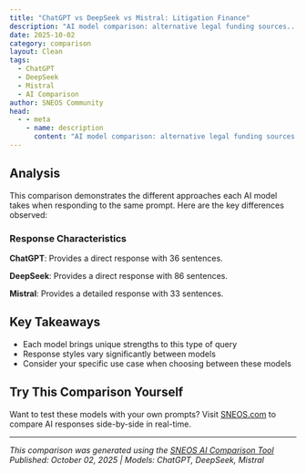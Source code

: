 ```yaml
---
title: "ChatGPT vs DeepSeek vs Mistral: Litigation Finance"
description: "AI model comparison: alternative legal funding sources..."
date: 2025-10-02
category: comparison
layout: Clean
tags:
  - ChatGPT
  - DeepSeek
  - Mistral
  - AI Comparison
author: SNEOS Community
head:
  - - meta
    - name: description
      content: "AI model comparison: alternative legal funding sources..."
---
```


<ChatComparison
  title="ChatGPT vs DeepSeek vs Mistral: Litigation Finance"
  prompt="alternative legal funding sources"
  :responses='{
    "ChatGPT": "Alternative legal funding sources refer to non-traditional methods of financing legal cases outside of paying attorney fees directly out of pocket. These options can help plaintiffs, defendants, or law firms manage legal costs, especially in complex or prolonged cases. Here are several alternative legal funding sources:\n\n1. **Litigation Financing (Litigation Funding or Legal Funding)**\n   - Third-party investors provide capital to plaintiffs or law firms to cover legal expenses.\n   - Funding is usually non-recourse, meaning the investor only gets repaid if the case is won or settled.\n   - Common in personal injury, commercial litigation, and intellectual property cases.\n\n2. **Crowdfunding**\n   - Raising small amounts of money from a large number of people via online platforms (e.g., GoFundMe).\n   - Useful for personal injury, civil rights cases, or public interest litigation.\n   - May involve outreach to the public or social networks.\n\n3. **Contingency Fee Arrangements**\n   - Though common, this is still an alternative to upfront payment.\n   - Attorneys receive a percentage of the judgment or settlement rather than hourly fees.\n   - Helpful for plaintiffs who cannot afford fees but have a case with merit.\n\n4. **Legal Aid and Pro Bono Services**\n   - Government-funded legal aid organizations provide free or reduced-cost legal services to those who qualify.\n   - Private attorneys or law firms may take cases pro bono as part of community service.\n\n5. **Law Firm Financing**\n   - Law firms themselves may secure financing or credit lines specifically for case expenses.\n   - This can be through specialized lenders or banks offering loans tailored to law firms.\n\n6. **Insurance Coverage**\n   - Some legal matters may be covered under insurance policies (e.g., legal expense insurance, professional liability insurance).\n   - Insurance can cover defense costs or settlements depending on the policy.\n\n7. **Deferred Fee Arrangements**\n   - Agreements where payment to the attorney is deferred until a later date or until the conclusion of the case.\n   - Can ease cash flow issues for the client.\n\n8. **Third-Party Loans**\n   - Personal or business loans obtained to finance legal fees.\n   - May involve traditional banks or specialized lenders offering loans for legal costs.\n\nEach funding source has pros and cons related to cost, risk, and availability. It\u2019s important to evaluate terms carefully and consider ethical rules that apply to fee sharing or financing in legal practice.\n\nIf you need funding for a specific type of case or have a particular jurisdiction in mind, I can provide more tailored information.",
    "DeepSeek": "Of course. \u0022Alternative Legal Funding Sources\u0022 is a broad term that generally refers to any method of financing legal expenses outside of the traditional law firm retainer (paying out-of-pocket) or standard contingency fee arrangement.\n\nThese alternatives have grown significantly to improve access to justice and manage the high costs of litigation. They can be categorized based on who is providing the funding and for what purpose.\n\nHere is a comprehensive breakdown of alternative legal funding sources.\n\n---\n\n### 1. Litigation Finance (Third-Party Funding)\n\nThis is a major growth area where a specialized third-party funder (not involved in the lawsuit) provides capital to a plaintiff or a law firm in exchange for a portion of the potential financial recovery.\n\n*   **For the Plaintiff/Claimant:**\n    *   **How it works:** A company provides funds to a plaintiff to cover living expenses and legal costs during a lawsuit. In return, the funder receives a multiple of their investment or a percentage of the settlement/award. If the case loses, the funder loses its investment, and the plaintiff owes nothing.\n    *   **Best for:** Individuals or small businesses with a strong meritorious case but who lack the financial resources to see it through, especially against a well-funded opponent (e.g., personal injury, commercial disputes, patent infringement).\n    *   **Key Consideration:** It can be expensive, as the funder is taking on significant risk.\n\n*   **For the Law Firm (Portfolio Funding):**\n    *   **How it works:** A funder provides capital to a law firm to finance a portfolio of cases (e.g., multiple mass tort claims). The capital is used for firm operations, marketing, and litigation expenses. The funder is repaid from the successful outcomes across the portfolio.\n    *   **Best for:** Law firms that work on contingency and need to smooth out cash flow and manage the high costs of running multiple complex cases.\n\n*   **For the Defendant:**\n    *   **How it works:** While less common, there are funds that will finance a defendant\u0027s litigation costs, often in exchange for a share of the money they save the client if they win (e.g., by defeating a claim or reducing a judgment).\n\n---\n\n### 2. Lawyer-Led Funding Models\n\nThese are innovative fee and funding structures offered by the law firms themselves.\n\n*   **Alternative Fee Arrangements (AFAs):**\n    *   **How it works:** Moving away from the pure billable hour. This can include:\n        *   **Flat Fees:** A set price for a defined legal service (e.g., drafting a will, handling an uncontested divorce).\n        *   **Capped Fees:** A maximum budget for a matter.\n        *   **Blended Rates:** A single hourly rate that averages the rates of partners and associates.\n        *   **Success Fees:** A hybrid model with a lower base fee plus a bonus for a successful outcome.\n    *   **Best for:** Clients seeking cost certainty and businesses with predictable legal needs.\n\n*   **Partial Contingency Fees:**\n    *   **How it works:** A hybrid of hourly and contingency. The lawyer charges a reduced hourly rate (e.g., 50-70% of their normal rate) and then takes a smaller contingency fee (e.g., 10-15%) if the case is successful.\n    *   **Best for:** Clients who can afford some legal costs but want to align their lawyer\u0027s incentives with a successful outcome.\n\n---\n\n### 3. Client-Side Financial Products\n\nThese are specialized financial products designed for individuals and businesses to manage legal expenses.\n\n*   **Legal Fee Lending:**\n    *   **How it works:** Specialized lenders (like LawPay Capital, Advocate Capital) provide loans specifically to pay for legal fees. These are often used by clients of law firms that do not offer contingency.\n    *   **Best for:** Clients who have the means to repay a loan but need to spread the cost over time.\n\n*   **Crowdfunding:**\n    *   **How it works:** Using platforms like GoFundMe or specialized legal crowdfunding sites to raise money from the public for a legal cause or personal case.\n    *   **Best for:** Individuals with a compelling story that can generate public sympathy or support for a cause-oriented lawsuit.\n\n*   **Pre-Settlement Lawsuit Advances (Consumer Legal Funding):**\n    *   **Important Distinction:** This is often confused with litigation finance but is different. These are **non-recourse cash advances** against a pending lawsuit, typically for personal injury plaintiffs. The company is buying a piece of the future settlement. It is not a loan.\n    *   **Best for:** Plaintiffs who need immediate cash for living expenses (rent, medical bills, food) while their case is pending.\n    *   **Key Consideration:** These advances often carry very high effective interest rates and fees. Regulation varies by state.\n\n---\n\n### 4. Specialized and Niche Funding\n\n*   **Pro Bono and Non-Profit Organizations:**\n    *   **How it works:** Free legal services provided by law firms (pro bono) or non-profit organizations (e.g., ACLU, NAACP LDF, local legal aid societies).\n    *   **Best for:** Individuals who cannot afford any legal representation and whose cases involve civil rights, housing, immigration, or other public interest matters.\n\n*   **Legal Expense Insurance (LEI):**\n    *   **How it works:** An insurance policy that covers legal costs. It can be purchased as a standalone policy or as a rider on other insurance (e.g., home or auto). It\u0027s more common in Europe but growing in the U.S.\n    *   **Best for:** Individuals and businesses looking for pre-emptive risk management against potential future legal disputes.\n\n*   **Client Cooperatives/Subscriptions:**\n    *   **How it works:** For businesses, this is like a \u0022legal retainer club.\u0022 They pay a monthly or annual subscription fee for access to a set menu of legal services.\n    *   **Best for:** Startups and small businesses that need ongoing, routine legal counsel.\n\n---\n\n### Decision-Making Guide: How to Choose\n\n| Funding Source | Best For... | Key Question to Ask |\n| :--- | :--- | :--- |\n| **Litigation Finance (Plaintiff)** | Strong case, no financial resources to fight a large entity. | \u0022What percentage of my potential recovery am I giving up, and is that worth getting my case to trial?\u0022 |\n| **Alternative Fee Arrangements** | Cost certainty, predictable legal matters. | \u0022Can we structure the fees to align my costs with the value I receive?\u0022 |\n| **Legal Fee Lending** | Need to spread out the cost of hourly legal bills. | \u0022What is the interest rate and total cost of this loan compared to other options?\u0022 |\n| **Pre-Settlement Advance** | Personal injury plaintiff in dire need of cash now. | **\u0022What is the total payback amount?\u0022** Get the calculation in writing. Is the cost worth the immediate relief? |\n| **Pro Bono / Non-Profit** | Qualifying low-income individuals with a public interest case. | \u0022Do I meet the income and case-type qualifications for this organization?\u0022 |\n\n**Crucial Final Advice:** Before entering into any alternative funding agreement, especially litigation finance or a pre-settlement advance, it is **essential** to have your lawyer review the terms. They can help you understand the true cost and long-term implications of the agreement.",
    "Mistral": "Alternative legal funding sources can be crucial for individuals and businesses that need financial support to pursue legal actions but may not have the immediate resources to do so. Here are some common alternative legal funding sources:\n\n1. **Litigation Funding**:\n   - **Third-Party Litigation Funding**: Companies or investors provide funding to plaintiffs in exchange for a share of the settlement or judgment. This is common in high-stakes litigation.\n   - **Crowdfunding**: Platforms like GoFundMe or specialized legal crowdfunding sites allow individuals to raise funds from the public for legal expenses.\n\n2. **Legal Aid**:\n   - **Government-Funded Legal Aid**: Many countries have legal aid programs funded by the government to provide free or low-cost legal services to low-income individuals.\n   - **Non-Profit Legal Aid Organizations**: Charitable organizations that offer legal assistance to those who cannot afford it.\n\n3. **Pro Bono Services**:\n   - **Law Firms and Lawyers**: Many law firms and individual lawyers offer pro bono services, providing legal representation without charge.\n   - **Law Schools**: Some law schools have clinics where law students, under the supervision of licensed attorneys, provide free legal services.\n\n4. **Contingency Fees**:\n   - **Contingency Fee Arrangements**: Lawyers take on cases without upfront payment and instead receive a percentage of the settlement or judgment if the case is successful.\n\n5. **Insurance**:\n   - **Legal Expense Insurance**: Some insurance policies cover legal expenses, either as part of a broader policy or as a standalone product.\n\n6. **Grants and Scholarships**:\n   - **Legal Grants**: Some organizations and foundations offer grants specifically for legal expenses related to certain types of cases, such as civil rights or environmental law.\n   - **Scholarships**: For law students, scholarships can help cover the costs of legal education and related expenses.\n\n7. **Loans**:\n   - **Personal Loans**: Individuals can take out personal loans from banks or credit unions to cover legal expenses.\n   - **Legal Loans**: Some financial institutions offer loans specifically designed for legal expenses.\n\n8. **Community Resources**:\n   - **Local Bar Associations**: Many bar associations have programs to help connect individuals with legal services, including pro bono and low-cost options.\n   - **Community Legal Centers**: These centers provide legal advice and representation, often at a reduced cost or for free.\n\n9. **Credit Cards**:\n   - **Credit Cards**: While not ideal due to high-interest rates, some individuals use credit cards to cover immediate legal expenses.\n\n10. **Family and Friends**:\n    - **Personal Networks**: Individuals may seek financial support from family members or friends to cover legal costs.\n\n11. **Legal Subscription Services**:\n    - **Legal Subscription Plans**: Some companies offer subscription-based legal services, providing access to legal advice and representation for a monthly fee.\n\n12. **Public Interest Law Firms**:\n    - **Specialized Firms**: These firms focus on cases that have a broader public interest and may offer reduced or no-cost services.\n\nEach of these options has its own advantages and considerations, and the best choice will depend on the specific circumstances of the case and the financial situation of the individual or business seeking legal assistance."
  }'
  published-date="00:10"
/>

## Analysis

This comparison demonstrates the different approaches each AI model takes when responding to the same prompt. Here are the key differences observed:

### Response Characteristics

**ChatGPT**: Provides a direct response with 36 sentences. 

**DeepSeek**: Provides a direct response with 86 sentences. 

**Mistral**: Provides a detailed response with 33 sentences. 

## Key Takeaways

- Each model brings unique strengths to this type of query
- Response styles vary significantly between models
- Consider your specific use case when choosing between these models

## Try This Comparison Yourself

Want to test these models with your own prompts? Visit [SNEOS.com](https://sneos.com) to compare AI responses side-by-side in real-time.

---

*This comparison was generated using the [SNEOS AI Comparison Tool](https://sneos.com)*
*Published: October 02, 2025 | Models: ChatGPT, DeepSeek, Mistral*
